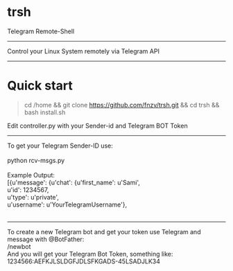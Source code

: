 # trsh
Telegram Remote-Shell 

----------------

Control your Linux System remotely via Telegram API<br>


-----------------

# Quick start
>  cd /home && git clone https://github.com/fnzv/trsh.git && cd trsh && bash install.sh<br>


Edit controller.py with your Sender-id and Telegram BOT Token<br>

------------------

To get your Telegram Sender-ID use: <br><br>
python rcv-msgs.py<br><br>
Example Output:<br>
[{u'message': {u'chat': {u'first_name': u'Sami',<br>
                         u'id': 1234567,<br>
                         u'type': u'private',<br>
                         u'username': u'YourTelegramUsername'},<br>
                         <br>

------------------
To create a new Telegram bot and get your token use Telegram and message with @BotFather:<br>
/newbot<br>
And you will get your Telegram Bot Token, something like: 1234566:AEFKJLSLDGFJDLSFKGADS-45LSADJLK34<br>
